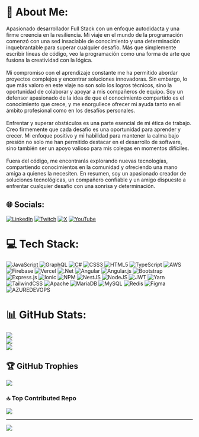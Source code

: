 # 💫 About Me:
Apasionado desarrollador Full Stack con un enfoque autodidacta y una firme creencia en la resiliencia. Mi viaje en el mundo de la programación comenzó con una sed insaciable de conocimiento y una determinación inquebrantable para superar cualquier desafío. Más que simplemente escribir líneas de código, veo la programación como una forma de arte que fusiona la creatividad con la lógica.<br><br>Mi compromiso con el aprendizaje constante me ha permitido abordar proyectos complejos y encontrar soluciones innovadoras. Sin embargo, lo que más valoro en este viaje no son solo los logros técnicos, sino la oportunidad de colaborar y apoyar a mis compañeros de equipo. Soy un defensor apasionado de la idea de que el conocimiento compartido es el conocimiento que crece, y me enorgullece ofrecer mi ayuda tanto en el ámbito profesional como en los desafíos personales.<br><br>Enfrentar y superar obstáculos es una parte esencial de mi ética de trabajo. Creo firmemente que cada desafío es una oportunidad para aprender y crecer. Mi enfoque positivo y mi habilidad para mantener la calma bajo presión no solo me han permitido destacar en el desarrollo de software, sino también ser un apoyo valioso para mis colegas en momentos difíciles.<br><br>Fuera del código, me encontrarás explorando nuevas tecnologías, compartiendo conocimientos en la comunidad y ofreciendo una mano amiga a quienes la necesiten. En resumen, soy un apasionado creador de soluciones tecnológicas, un compañero confiable y un amigo dispuesto a enfrentar cualquier desafío con una sonrisa y determinación.


## 🌐 Socials:
[![LinkedIn](https://img.shields.io/badge/LinkedIn-%230077B5.svg?logo=linkedin&logoColor=white)](https://linkedin.com/in/carlos-ignacio-olano-mares) [![Twitch](https://img.shields.io/badge/Twitch-%239146FF.svg?logo=Twitch&logoColor=white)](https://twitch.tv/InviolateManx79) [![X](https://img.shields.io/badge/X-black.svg?logo=X&logoColor=white)](https://x.com/CarlosMaresDev2) [![YouTube](https://img.shields.io/badge/YouTube-%23FF0000.svg?logo=YouTube&logoColor=white)](https://youtube.com/@CarlosMaresDev) 

# 💻 Tech Stack:
![JavaScript](https://img.shields.io/badge/javascript-%23323330.svg?style=for-the-badge&logo=javascript&logoColor=%23F7DF1E) ![GraphQL](https://img.shields.io/badge/-GraphQL-E10098?style=for-the-badge&logo=graphql&logoColor=white) ![C#](https://img.shields.io/badge/c%23-%23239120.svg?style=for-the-badge&logo=csharp&logoColor=white) ![CSS3](https://img.shields.io/badge/css3-%231572B6.svg?style=for-the-badge&logo=css3&logoColor=white) ![HTML5](https://img.shields.io/badge/html5-%23E34F26.svg?style=for-the-badge&logo=html5&logoColor=white) ![TypeScript](https://img.shields.io/badge/typescript-%23007ACC.svg?style=for-the-badge&logo=typescript&logoColor=white) ![AWS](https://img.shields.io/badge/AWS-%23FF9900.svg?style=for-the-badge&logo=amazon-aws&logoColor=white) ![Firebase](https://img.shields.io/badge/firebase-%23039BE5.svg?style=for-the-badge&logo=firebase) ![Vercel](https://img.shields.io/badge/vercel-%23000000.svg?style=for-the-badge&logo=vercel&logoColor=white) ![.Net](https://img.shields.io/badge/.NET-5C2D91?style=for-the-badge&logo=.net&logoColor=white) ![Angular](https://img.shields.io/badge/angular-%23DD0031.svg?style=for-the-badge&logo=angular&logoColor=white) ![Angular.js](https://img.shields.io/badge/angular.js-%23E23237.svg?style=for-the-badge&logo=angularjs&logoColor=white) ![Bootstrap](https://img.shields.io/badge/bootstrap-%238511FA.svg?style=for-the-badge&logo=bootstrap&logoColor=white) ![Express.js](https://img.shields.io/badge/express.js-%23404d59.svg?style=for-the-badge&logo=express&logoColor=%2361DAFB) ![Ionic](https://img.shields.io/badge/Ionic-%233880FF.svg?style=for-the-badge&logo=Ionic&logoColor=white) ![NPM](https://img.shields.io/badge/NPM-%23CB3837.svg?style=for-the-badge&logo=npm&logoColor=white) ![NestJS](https://img.shields.io/badge/nestjs-%23E0234E.svg?style=for-the-badge&logo=nestjs&logoColor=white) ![NodeJS](https://img.shields.io/badge/node.js-6DA55F?style=for-the-badge&logo=node.js&logoColor=white) ![JWT](https://img.shields.io/badge/JWT-black?style=for-the-badge&logo=JSON%20web%20tokens) ![Yarn](https://img.shields.io/badge/yarn-%232C8EBB.svg?style=for-the-badge&logo=yarn&logoColor=white) ![TailwindCSS](https://img.shields.io/badge/tailwindcss-%2338B2AC.svg?style=for-the-badge&logo=tailwind-css&logoColor=white) ![Apache](https://img.shields.io/badge/apache-%23D42029.svg?style=for-the-badge&logo=apache&logoColor=white) ![MariaDB](https://img.shields.io/badge/MariaDB-003545?style=for-the-badge&logo=mariadb&logoColor=white) ![MySQL](https://img.shields.io/badge/mysql-%2300000f.svg?style=for-the-badge&logo=mysql&logoColor=white) ![Redis](https://img.shields.io/badge/redis-%23DD0031.svg?style=for-the-badge&logo=redis&logoColor=white) ![Figma](https://img.shields.io/badge/figma-%23F24E1E.svg?style=for-the-badge&logo=figma&logoColor=white) ![AZUREDEVOPS](https://img.shields.io/badge/azuredevops-0078D7.svg?style=for-the-badge&logo=azuredevops&logoColor=white&color=%230078D7)
# 📊 GitHub Stats:
![](https://github-readme-stats.vercel.app/api?username=CARLOSMARES&theme=nightowl&hide_border=false&include_all_commits=true&count_private=false)<br/>
![](https://github-readme-streak-stats.herokuapp.com/?user=CARLOSMARES&theme=nightowl&hide_border=false)<br/>
![](https://github-readme-stats.vercel.app/api/top-langs/?username=CARLOSMARES&theme=nightowl&hide_border=false&include_all_commits=true&count_private=false&layout=compact)

## 🏆 GitHub Trophies
![](https://github-profile-trophy.vercel.app/?username=CARLOSMARES&theme=radical&no-frame=false&no-bg=true&margin-w=4)

### 🔝 Top Contributed Repo
![](https://github-contributor-stats.vercel.app/api?username=CARLOSMARES&limit=5&theme=radical&combine_all_yearly_contributions=true)

---
[![](https://visitcount.itsvg.in/api?id=CARLOSMARES&icon=0&color=0)](https://visitcount.itsvg.in)

<!-- Proudly created with GPRM ( https://gprm.itsvg.in ) -->
